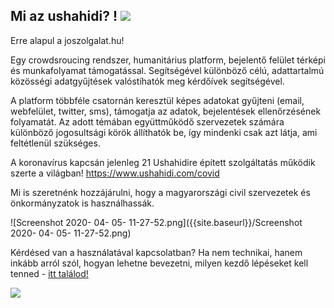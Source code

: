 ## Mi az ushahidi? ! ![]({{site.baseurl}}//ushahidi_logo-nogloss-500x134.png)

Erre alapul a joszolgalat.hu!

Egy crowdsroucing rendszer, humanitárius platform, bejelentő felület térképi és munkafolyamat támogatással.
Segítségével különböző célú, adattartalmú közösségi adatgyűjtések valóstíhatók meg kérdőívek segítségével.

A platform többféle csatornán keresztül képes adatokat gyűjteni (email, webfelület, twitter, sms), támogatja az adatok, bejelentések ellenőrzésének folyamatát.
Az adott témában együttműködő szervezetek számára különböző jogosultsági körök állíthatók be, így mindenki csak azt látja, ami feltétlenül szükséges.


A koronavírus kapcsán jelenleg 21 Ushahidire épített szolgáltatás működik szerte a világban!
https://www.ushahidi.com/covid

Mi is szeretnénk hozzájárulni, hogy a magyarországi civil szervezetek és önkormányzatok is használhassák.

![Screenshot 2020- 04- 05- 11-27-52.png]({{site.baseurl}}/Screenshot 2020- 04- 05- 11-27-52.png)


Kérdésed van a használatával kapcsolatban? Ha nem technikai, hanem inkább arról szól, hogyan lehetne bevezetni, milyen kezdő lépéseket kell tenned - [itt találod!](http://prose.io/#eDemokraciaMuhelyEgyesulet/ushahidi/edit/master/Kerdesekbevezeteselott.md)


![]({{site.baseurl}}//1586035306875.png)
